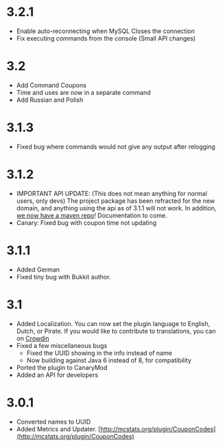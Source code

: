 3.2.1
=
* Enable auto-reconnecting when MySQL Closes the connection
* Fix executing commands from the console (Small API changes)

3.2
=
* Add Command Coupons
* Time and uses are now in a separate command
* Add Russian and Polish

3.1.3
=
* Fixed bug where commands would not give any output after relogging

3.1.2
=
* IMPORTANT API UPDATE: (This does not mean anything for normal users, only devs) The project package has been refracted for the new domain, and anything using the api as of 3.1.1 will not work. In addition, [we now have a maven repo](http://repo.drevelopment.com)! Documentation to come.
* Canary: Fixed bug with coupon time not updating

3.1.1
=
* Added German
* Fixed tiny bug with Bukkit author.

3.1
=
* Added Localization. You can now set the plugin language to English, Dutch, or Pirate. If you would like to contribute to translations, you can on [Crowdin](https://crowdin.com/project/couponcodes)
* Fixed a few miscellaneous bugs
	* Fixed the UUID showing in the info instead of name
	* Now building against Java 6 instead of 8, for compatibility
* Ported the plugin to CanaryMod
* Added an API for developers

3.0.1
=
* Converted names to UUID
* Added Metrics and Updater. [http://mcstats.org/plugin/CouponCodes](http://mcstats.org/plugin/CouponCodes)
